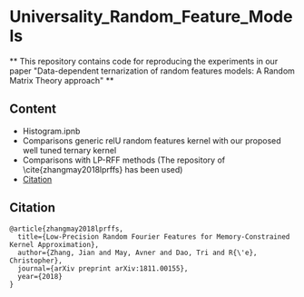 # Universality_Random_Feature_Models
** This repository contains code for reproducing the experiments in our paper "Data-dependent ternarization of random features models: A Random Matrix Theory approach" **
## Content
* Histogram.ipnb
* Comparisons generic relU random features kernel with our proposed well tuned ternary kernel
* Comparisons with LP-RFF methods (The repository of \cite{zhangmay2018lprffs} has been used)
* [Citation](#citation)
## Citation
```
@article{zhangmay2018lprffs,
  title={Low-Precision Random Fourier Features for Memory-Constrained Kernel Approximation},
  author={Zhang, Jian and May, Avner and Dao, Tri and R{\'e}, Christopher},
  journal={arXiv preprint arXiv:1811.00155},
  year={2018}
}
